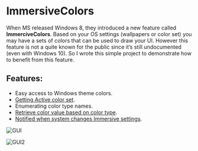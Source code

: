 # ImmersiveColors
When MS released Windows 8, they introduced a new feature called **ImmerciveColors**. Based on your OS settings (wallpapers or color set) you may have a sets of colors that can be used to draw your UI. However this feature is not a quite known for the public since it’s still undocumented (even with Windows 10). So I wrote this simple project to demonstrate how to benefit from this feature.

## Features:
-	Easy access to Windows theme colors.
-	[Getting Active color set](https://github.com/MahdiSafsafi/ImmersiveColors/wiki#getting-active-color-set).
-	Enumerating color type names.
-	[Retrieve color value based on color type](https://github.com/MahdiSafsafi/ImmersiveColors/wiki#accessing-immersive-colors).
-	[Notified when system changes Immersive settings](https://github.com/MahdiSafsafi/ImmersiveColors/wiki#get-notified-when-user-changes-immersive-colors-settings).


![GUI](https://github.com/MahdiSafsafi/ImmersiveColors/blob/master/ScreenShot/GUI.PNG)

![GUI2](https://github.com/MahdiSafsafi/ImmersiveColors/blob/master/ScreenShot/GUI2.png)
